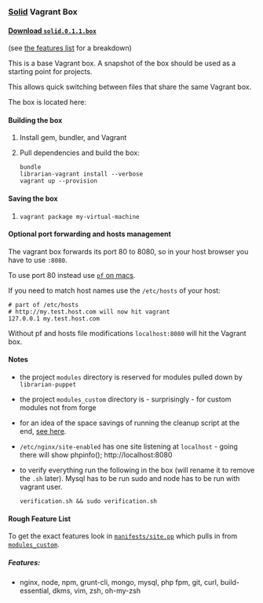 ### [Solid](http://solid.ws) Vagrant Box

#### [Download `solid.0.1.1.box`](https://github.com/pajtai/solid-vagrant-base-box/releases/download/0.1.1/solid.0.1.1.box)
    
(see [the features list](#features) for a breakdown)

This is a base Vagrant box. A snapshot of the box should be used as a starting point for projects.

This allows quick switching between files that share the same Vagrant box.

The box is located here:

#### Building the box

1. Install gem, bundler, and Vagrant
2. Pull dependencies and build the box:

    ```shell
    bundle
    librarian-vagrant install --verbose
    vagrant up --provision
    ```

#### Saving the box

1. `vagrant package my-virtual-machine`

#### Optional port forwarding and hosts management

The vagrant box forwards its port 80 to 8080, so in your host browser you have to use `:8080`.

To use port 80 instead use [`pf` on macs](https://gist.github.com/pajtai/16df0303d7948f0e4da8).

If you need to match host names use the `/etc/hosts` of your host:

```
# part of /etc/hosts
# http://my.test.host.com will now hit vagrant
127.0.0.1 my.test.host.com
```

Without pf and hosts file modifications `localhost:8080` will hit the Vagrant box.

#### Notes

* the project `modules` directory is reserved for modules pulled down by `librarian-puppet`
* the project `modules_custom` directory is - surprisingly - for custom modules not from forge
* for an idea of the space savings of running the cleanup script at the end, [see here](https://gist.github.com/pajtai/d50f80a8af55da89f170).
* `/etc/nginx/site-enabled` has one site listening at `localhost` - going there will show phpinfo(); http://localhost:8080
* to verify everything run the following in the box (will rename it to remove the `.sh` later). Mysql has to be run sudo and node has to be run with vagrant user.

    ```
    verification.sh && sudo verification.sh
    ```

#### Rough Feature List

To get the exact features look in [`manifests/site.pp`](https://github.com/pajtai/solid-vagrant-base-box/blob/master/manifests/site.pp) which pulls in from [`modules_custom`](https://github.com/pajtai/solid-vagrant-base-box/tree/master/modules_custom/solid/manifests).

##### Features:

* nginx, node, npm, grunt-cli, mongo, mysql, php fpm, git, curl, build-essential, dkms, vim, zsh, oh-my-zsh
